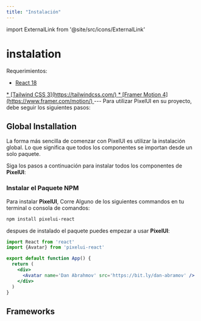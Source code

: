```yaml
---
title: "Instalación"
---
```


import ExternalLink from '@site/src/icons/ExternalLink'

# instalation

Requerimientos:
<a className='flex justify-start items-center gap-[.5rem]' href="https://react.dev/" target='_blank'>
  * [React 18](https://react.dev/) <ExternalLink className='w-2 h-2' />
</a>
<a className='flex justify-start items-center gap-[.5rem]' href="https://tailwindcss.com/" target='_blank'>
  * [Tailwind CSS 3](https://tailwindcss.com/) <ExternalLink className='w-2 h-2' />
</a>
<a className='flex justify-start items-center gap-[.5rem]' href="https://www.framer.com/motion/" target='_blank'>
  * [Framer Motion 4](https://www.framer.com/motion/) <ExternalLink className='w-2 h-2' />
</a>
---
Para utilizar PixelUI en su proyecto, debe seguir los siguientes pasos:

## Global Installation

La forma más sencilla de comenzar con PixelUI es utilizar la instalación global. Lo que significa que todos los componentes se importan desde un solo paquete.

Siga los pasos a continuación para instalar todos los componentes de **PixelUI**:

### Instalar el Paquete NPM

Para instalar **PixelUI**, Corre Alguno de los siguientes commandos en tu terminal o consola de comandos:

```sh
npm install pixelui-react
```

despues de instalado el paquete puedes empezar a usar **PixelUI**:

```jsx title:App.tsx
import React from 'react'
import {Avatar} from 'pixelui-react'

export default function App() {
  return (
    <div>
      <Avatar name='Dan Abrahmov' src='https://bit.ly/dan-abramov' />
    </div>
  )
}

```

## Frameworks

